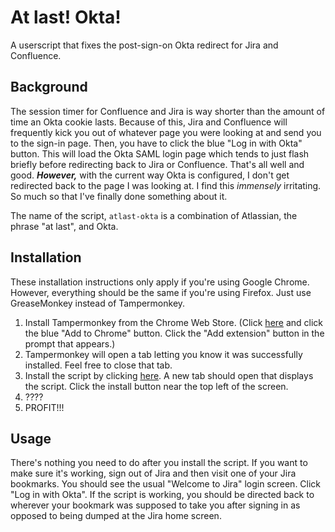 # At last! Okta!
A userscript that fixes the post-sign-on Okta redirect for Jira and Confluence.

## Background
The session timer for Confluence and Jira is way shorter than the amount of time an Okta cookie lasts. Because of this, Jira and Confluence will frequently kick you out of whatever page you were looking at and send you to the sign-in page. Then, you have to click the blue "Log in with Okta" button. This will load the Okta SAML login page which tends to just flash briefly before redirecting back to Jira or Confluence. That's all well and good. **_However,_** with the current way Okta is configured, I don't get redirected back to the page I was looking at. I find this _immensely_ irritating. So much so that I've finally done something about it.

The name of the script, `atlast-okta` is a combination of Atlassian, the phrase "at last", and Okta.

## Installation
These installation instructions only apply if you're using Google Chrome. However, everything should be the same if you're using Firefox. Just use GreaseMonkey instead of Tampermonkey.

1. Install Tampermonkey from the Chrome Web Store. (Click [here](https://chrome.google.com/webstore/detail/dhdgffkkebhmkfjojejmpbldmpobfkfo) and click the blue "Add to Chrome" button. Click the "Add extension" button in the prompt that appears.)
2. Tampermonkey will open a tab letting you know it was successfully installed. Feel free to close that tab.
3. Install the script by clicking [here](https://github.com/IncPlusPlus/atlast-okta/raw/release/dist/atlast-okta.user.js). A new tab should open that displays the script. Click the install button near the top left of the screen.
4. ????
5. PROFIT!!!

## Usage
There's nothing you need to do after you install the script. If you want to make sure it's working, sign out of Jira and then visit one of your Jira bookmarks. You should see the usual "Welcome to Jira" login screen. Click "Log in with Okta". If the script is working, you should be directed back to wherever your bookmark was supposed to take you after signing in as opposed to being dumped at the Jira home screen.

